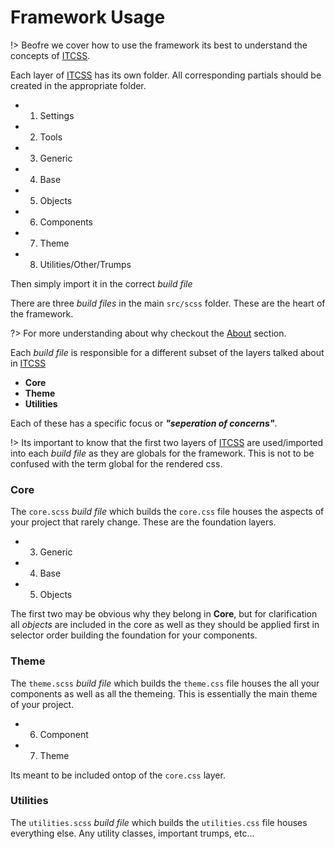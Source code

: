 
# Framework Usage

!> Beofre we cover how to use the framework its best to understand the concepts
of [ITCSS](https://www.youtube.com/watch?v=1OKZOV-iLj4).

Each layer of [ITCSS](https://www.youtube.com/watch?v=1OKZOV-iLj4) has its own
folder. All corresponding partials should be created in the appropriate folder.

- 1. Settings
- 2. Tools
- 3. Generic
- 4. Base
- 5. Objects
- 6. Components
- 7. Theme
- 8. Utilities/Other/Trumps

Then simply import it in the correct _build file_

There are three _build files_ in the main `src/scss` folder. These are the heart
of the framework.

?> For more understanding about why checkout the [About](/about/) section.

Each _build file_ is responsible for a different subset of the layers talked
about in [ITCSS](https://www.youtube.com/watch?v=1OKZOV-iLj4)

- **Core**
- **Theme**
- **Utilities**

Each of these has a specific focus or _**"seperation of concerns"**_.

!> Its important to know that the first two layers of [ITCSS](https://www.youtube.com/watch?v=1OKZOV-iLj4)
are used/imported into each _build file_ as they are globals for the framework.
This is not to be confused with the term global for the rendered css.

### Core
The `core.scss` _build file_ which builds the `core.css` file houses the aspects
of your project that rarely change. These are the foundation layers.

- 3. Generic
- 4. Base
- 5. Objects

The first two may be obvious why they belong in **Core**, but for clarification
all _objects_ are included in the core as well as they should be applied first
in selector order building the foundation for your components.

### Theme
The `theme.scss` _build file_ which builds the `theme.css` file houses the all
your components as well as all the themeing. This is essentially the main theme
of your project.

- 6. Component
- 7. Theme

Its meant to be included ontop of the `core.css` layer.

### Utilities
The `utilities.scss` _build file_ which builds the `utilities.css` file houses
everything else. Any utility classes, important trumps, etc...
